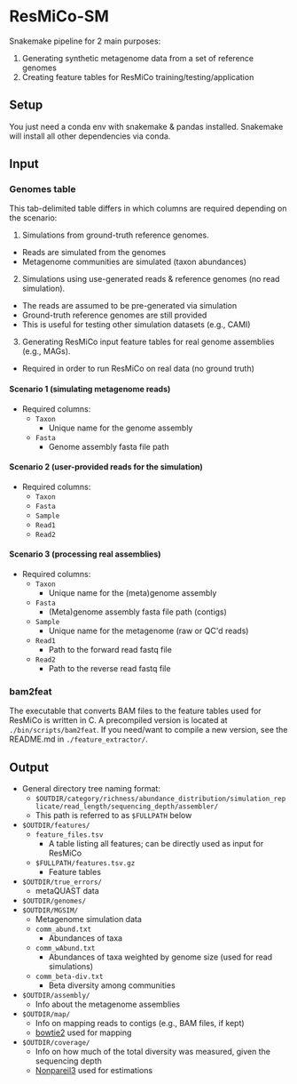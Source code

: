 # ResMiCo-SM

Snakemake pipeline for 2 main purposes:

1. Generating synthetic metagenome data from a set of reference genomes
2. Creating feature tables for ResMiCo training/testing/application

## Setup

You just need a conda env with snakemake & pandas installed.
Snakemake will install all other dependencies via conda.

## Input

### Genomes table

This tab-delimited table differs in which columns are required depending
on the scenario:

1. Simulations from ground-truth reference genomes. 
  - Reads are simulated from the genomes
  - Metagenome communities are simulated (taxon abundances)
2. Simulations using use-generated reads & reference genomes (no read simulation).
  - The reads are assumed to be pre-generated via simulation
  - Ground-truth reference genomes are still provided
  - This is useful for testing other simulation datasets (e.g., CAMI)
3. Generating ResMiCo input feature tables for real genome assemblies (e.g., MAGs).
  - Required in order to run ResMiCo on real data (no ground truth)

#### Scenario 1 (simulating metagenome reads)

* Required columns:
  * `Taxon`
    * Unique name for the genome assembly
  * `Fasta`
    * Genome assembly fasta file path
    
#### Scenario 2 (user-provided reads for the simulation)

* Required columns:
  * `Taxon`
  * `Fasta`
  * `Sample`
  * `Read1`
  * `Read2`

#### Scenario 3 (processing real assemblies)

* Required columns:
  * `Taxon`
    * Unique name for the (meta)genome assembly
  * `Fasta`
    * (Meta)genome assembly fasta file path (contigs)
  * `Sample`
    * Unique name for the metagenome (raw or QC'd reads)
  * `Read1`
    * Path to the forward read fastq file
  * `Read2`
    * Path to the reverse read fastq file



### bam2feat

The executable that converts BAM files to the feature tables used for ResMiCo is written in C.
A precompiled version is located at `./bin/scripts/bam2feat`.
If you need/want to compile a new version, see the README.md in `./feature_extractor/`.

## Output

* General directory tree naming format:
  * `$OUTDIR/category/richness/abundance_distribution/simulation_replicate/read_length/sequencing_depth/assembler/`
  * This path is referred to as `$FULLPATH` below
* `$OUTDIR/features/`
  * `feature_files.tsv`
    * A table listing all features; can be directly used as input for ResMiCo
  * `$FULLPATH/features.tsv.gz`
    * Feature tables
* `$OUTDIR/true_errors/`
  * metaQUAST data
* `$OUTDIR/genomes/`
* `$OUTDIR/MGSIM/`
  * Metagenome simulation data
  * `comm_abund.txt`
    * Abundances of taxa
  * `comm_wAbund.txt`
    * Abundances of taxa weighted by genome size (used for read simulations)
  * `comm_beta-div.txt`
    * Beta diversity among communities
* `$OUTDIR/assembly/`
  * Info about the metagenome assemblies
* `$OUTDIR/map/`
  * Info on mapping reads to contigs (e.g., BAM files, if kept)
  * [bowtie2](http://bowtie-bio.sourceforge.net/bowtie2/index.shtml) used for mapping
* `$OUTDIR/coverage/`
  * Info on how much of the total diversity was measured, given the sequencing depth
  * [Nonpareil3](https://doi.org/10.1128/mSystems.00039-18) used for estimations
  

